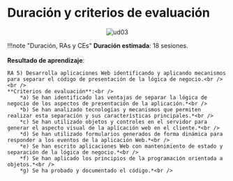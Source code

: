 # Duración y criterios de evaluación

<div style="text-align: center;"><img src="../../img/ud03/cover03.png" alt="ud03" style="max-width: 30%;" /></div>

!!!note "Duración, RAs y CEs"
 	**Duración estimada**: 18 sesiones.<br /><br />
 	**Resultado de aprendizaje**:<br />

 	RA 5) Desarrolla aplicaciones Web identificando y aplicando mecanismos para separar el código de presentación de la lógica de negocio.<br /><br />
 	**Criterios de evaluación**:<br />
 	 	*a) Se han identificado las ventajas de separar la lógica de negocio de los aspectos de presentación de la aplicación.*<br />
 	 	*b) Se han analizado tecnologías y mecanismos que permiten realizar esta separación y sus características principales.*<br />
 	 	*c) Se han utilizado objetos y controles en el servidor para generar el aspecto visual de la aplicación web en el cliente.*<br />
 	 	*d) Se han utilizado formularios generados de forma dinámica para responder a los eventos de la aplicación Web.*<br />
 	 	*e) Se han escrito aplicaciones Web con mantenimiento de estado y separación de la lógica de negocio.*<br />
 	 	*f) Se han aplicado los principios de la programación orientada a objetos.*<br />
 	 	*g) Se ha probado y documentado el código.*<br />

